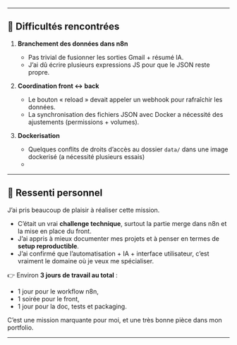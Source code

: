 
---

## 🚧 Difficultés rencontrées

1. **Branchement des données dans n8n**  
   - Pas trivial de fusionner les sorties Gmail + résumé IA.  
   - J’ai dû écrire plusieurs expressions JS pour que le JSON reste propre.  

2. **Coordination front ↔ back**  
   - Le bouton « reload » devait appeler un webhook pour rafraîchir les données.  
   - La synchronisation des fichiers JSON avec Docker a nécessité des ajustements (permissions + volumes).  

3. **Dockerisation**  
   - Quelques conflits de droits d’accès au dossier `data/` dans une image dockerisé (a nécessité plusieurs essais)
   - 
---

## 🤔 Ressenti personnel

J’ai pris beaucoup de plaisir à réaliser cette mission.  
- C’était un vrai **challenge technique**, surtout la partie merge dans n8n et la mise en place du front.  
- J’ai appris à mieux documenter mes projets et à penser en termes de **setup reproductible**.  
- J’ai confirmé que l’automatisation + IA + interface utilisateur, c’est vraiment le domaine où je veux me spécialiser.  

👉 Environ **3 jours de travail au total** :  
- 1 jour pour le workflow n8n,  
- 1 soirée pour le front,  
- 1 jour pour la doc, tests et packaging.  

C’est une mission marquante pour moi, et une très bonne pièce dans mon portfolio.  

---
